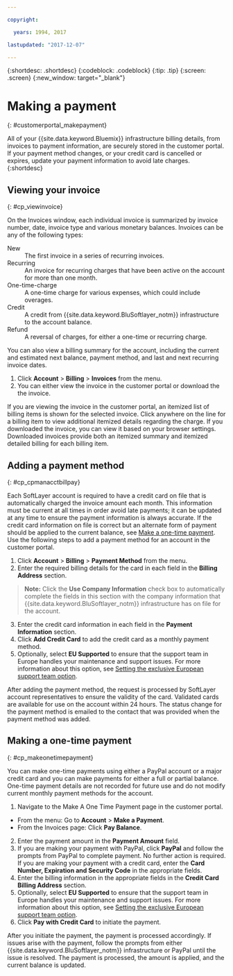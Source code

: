 ```yaml
---

copyright:

  years: 1994, 2017

lastupdated: "2017-12-07"

---
```


{:shortdesc: .shortdesc}
{:codeblock: .codeblock}
{:tip: .tip}
{:screen: .screen}
{:new_window: target="_blank"}


# Making a payment
{: #customerportal_makepayment}

All of your {{site.data.keyword.Bluemix}} infrastructure billing details, from invoices to payment information, are securely stored in the customer portal. If your payment method changes, or your credit card is cancelled or expires, update your payment information to avoid late charges.
{:shortdesc}

## Viewing your invoice
{: #cp_viewinvoice}

On the Invoices window, each individual invoice is summarized by invoice number, date, invoice type and various monetary balances. Invoices can be any of the following types:

<dl>
<dt>New</dt>
<dd>The first invoice in a series of recurring invoices.</dd>
<dt>Recurring</dt>
<dd>An invoice for recurring charges that have been active on the account for more than one month.</dd>
<dt>One-time-charge</dt>
<dd>A one-time charge for various expenses, which could include overages.</dd>
<dt>Credit</dt>
<dd>A credit from {{site.data.keyword.BluSoftlayer_notm}} infrastructure to the account balance.</dd>
<dt>Refund</dt>
<dd>A reversal of charges, for either a one-time or recurring charge.</dd>
</dl>

You can also view a billing summary for the account, including the current and estimated next balance, payment method, and last and next recurring invoice dates.

1. Click **Account** > **Billing** > **Invoices** from the menu.
2. You can either view the invoice in the customer portal or download the the invoice.

If you are viewing the invoice in the customer portal, an itemized list of billing items is shown for the selected invoice. Click anywhere on the line for a billing item to view additional itemized details regarding the charge. If you downloaded the invoice, you can view it based on your browser settings. Downloaded invoices provide both an itemized summary and itemized detailed billing for each billing item.

## Adding a payment method
{: #cp_cpmanacctbillpay}

Each SoftLayer account is required to have a credit card on file that is automatically charged the invoice amount each month. This information must be current at all times in order avoid late payments; it can be updated at any time to ensure the payment information is always accurate. If the credit card information on file is correct but an alternate form of payment should be applied to the current balance, see [Make a one-time payment](/docs/customer-portal/cpmanacctbillpay.html#cp_makeonetimepayment). Use the following steps to add a payment method for an account in the customer portal.

1. Click **Account** > **Billing** > **Payment Method** from the menu.
2. Enter the required billing details for the card in each field in the **Billing Address** section.
> **Note:** Click the **Use Company Information** check box to automatically complete the fields in this section with the company information that {{site.data.keyword.BluSoftlayer_notm}} infrastructure has on file for the account.
3. Enter the credit card information in each field in the **Payment Information** section.
4. Click **Add Credit Card** to add the credit card as a monthly payment method.
5. Optionally, select **EU Supported** to ensure that the support team in Europe handles your maintenance and support issues.  For more information about this option, see [Setting the exclusive European support team option](/docs/customer-portal/pay-invoice.html#cp_seteusupported).

After adding the payment method, the request is processed by SoftLayer account representatives to ensure the validity of the card. Validated cards are available for use on the account within 24 hours. The status change for the payment method is emailed to the contact that was provided when the payment method was added.

## Making a one-time payment
{: #cp_makeonetimepayment}

You can make one-time payments using either a PayPal account or a major credit card and you can make payments for either a full or partial balance. One-time payment details are not recorded for future use and do not modify current monthly payment methods for the account.

1. Navigate to the Make A One Time Payment page in the customer portal.
 * From the menu: Go to **Account** > **Make a Payment**.
 * From the Invoices page: Click **Pay Balance**.
2. Enter the payment amount in the **Payment Amount** field.
3. If you are making your payment with PayPal, click **PayPal** and follow the prompts from PayPal to complete payment. No further action is required. If you are making your payment with a credit card, enter the **Card Number, Expiration and Security Code** in the appropriate fields.
4. Enter the billing information in the appropriate fields in the **Credit Card Billing Address** section.
5. Optionally, select **EU Supported** to ensure that the support team in Europe handles your maintenance and support issues.  For more information about this option, see [Setting the exclusive European support team option](/docs/customer-portal/pay-invoice.html#cp_seteusupported).
6. Click **Pay with Credit Card** to initiate the payment.

After you initiate the payment, the payment is processed accordingly. If issues arise with the payment, follow the prompts from either {{site.data.keyword.BluSoftlayer_notm}} infrastructure or PayPal until the issue is resolved. The payment is processed, the amount is applied, and the current balance is updated.